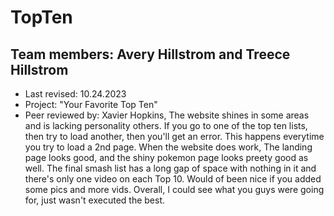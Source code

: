 # TopTen
## Team members: Avery Hillstrom and Treece Hillstrom
* Last revised: 10.24.2023
* Project: "Your Favorite Top Ten"
* Peer reviewed by: Xavier Hopkins, The website shines in some areas and is lacking personality others. If you go to one of the top ten lists, then try to load another, then you'll get an error. This happens everytime you try to load a 2nd page. When the website does work, The landing page looks good, and the shiny pokemon page looks preety good as well. The final smash list has a long gap of space with nothing in it and there's only one video on each Top 10. Would of been nice if you added some pics and more vids. Overall, I could see what you guys were going for, just wasn't executed the best.
